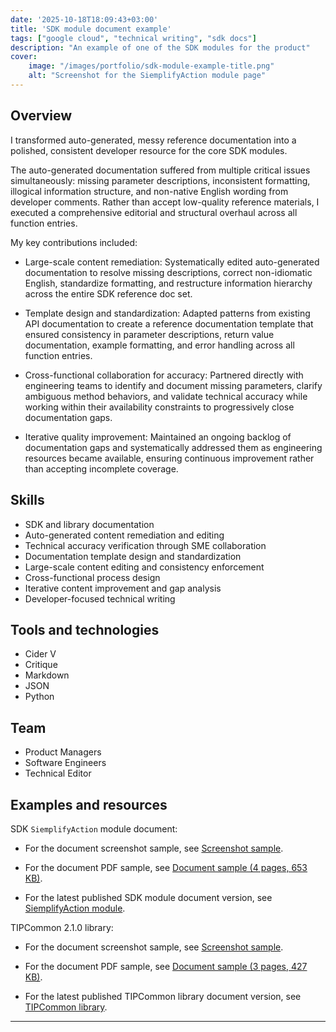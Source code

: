 ```yaml
---
date: '2025-10-18T18:09:43+03:00'
title: 'SDK module document example'
tags: ["google cloud", "technical writing", "sdk docs"]
description: "An example of one of the SDK modules for the product"
cover:
    image: "/images/portfolio/sdk-module-example-title.png"
    alt: "Screenshot for the SiemplifyAction module page"
---
```


## Overview

I transformed auto-generated, messy reference documentation into a polished, consistent developer resource for the core SDK modules.

The auto-generated documentation suffered from multiple critical issues simultaneously: missing parameter descriptions, inconsistent formatting, illogical information structure, and non-native English wording from developer comments. Rather than accept low-quality reference materials, I executed a comprehensive editorial and structural overhaul across all function entries.

My key contributions included:

- Large-scale content remediation: Systematically edited auto-generated documentation to resolve missing descriptions, correct non-idiomatic English, standardize formatting, and restructure information hierarchy across the entire SDK reference doc set.

- Template design and standardization: Adapted patterns from existing API documentation to create a reference documentation template that ensured consistency in parameter descriptions, return value documentation, example formatting, and error handling across all function entries.

- Cross-functional collaboration for accuracy: Partnered directly with engineering teams to identify and document missing parameters, clarify ambiguous method behaviors, and validate technical accuracy while working within their availability constraints to progressively close documentation gaps.

- Iterative quality improvement: Maintained an ongoing backlog of documentation gaps and systematically addressed them as engineering resources became available, ensuring continuous improvement rather than accepting incomplete coverage.

## Skills

- SDK and library documentation
- Auto-generated content remediation and editing
- Technical accuracy verification through SME collaboration
- Documentation template design and standardization
- Large-scale content editing and consistency enforcement
- Cross-functional process design
- Iterative content improvement and gap analysis
- Developer-focused technical writing

## Tools and technologies

- Cider V
- Critique
- Markdown
- JSON
- Python

## Team

- Product Managers
- Software Engineers
- Technical Editor

## Examples and resources

SDK `SiemplifyAction` module document:

  *  For the document screenshot sample, see <a href="/images/portfolio/sdk-module-example.png" target="_blank" rel="noopener noreferrer">Screenshot sample</a>.
  
  *  For the document PDF sample, see <a href="/files/portfolio/siemplify-action-module_sample.pdf" target="_blank" rel="noopener noreferrer">Document sample (4 pages, 653 KB)</a>.
  
  *  For the latest published SDK module document version, see [SiemplifyAction module](https://cloud.google.com/chronicle/docs/soar/reference/siemplify-action-module).

TIPCommon 2.1.0 library:

  *  For the document screenshot sample, see <a href="/images/portfolio/tipcommon-example.png" target="_blank" rel="noopener noreferrer">Screenshot sample</a>.
  
  *  For the document PDF sample, see <a href="/files/portfolio/tipcommon_sample.pdf" target="_blank" rel="noopener noreferrer">Document sample (3 pages, 427 KB)</a>.
  
  *  For the latest published TIPCommon library document version, see [TIPCommon library](https://cloud.google.com/chronicle/docs/soar/marketplace-integrations/tipcommon).

---